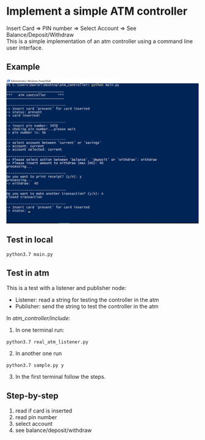 # Implement a simple ATM controller
Insert Card => PIN number => Select Account => See Balance/Deposit/Withdraw<br>
This is a simple implementation of an atm controller using a command line user interface.

## Example
<img src="./example.png" align="center"><br>

## Test in local
```
python3.7 main.py
```

## Test in atm
This is a test with a listener and publisher node: <br>
- Listener: read a string for testing the controller in the atm
- Publisher: send the string to test the controller in the atm

In *atm_controller/include*:
1. In one terminal run:
```
python3.7 real_atm_listener.py
```
2. In another one run
```
python3.7 sample.py y
```
3. In the first terminal follow the steps.

## Step-by-step
1. read if card is inserted
2. read pin number
3. select account
4. see balance/deposit/withdraw